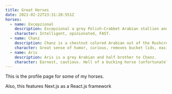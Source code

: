 ```yaml
---
title: Great Horses
date: 2021-02-22T23:31:20:551Z
horses:
  - name: Excepzional
    description: Excepzional a grey Polish-Crabbet Arabian stallion and an experienced competitor.
    character: Intelligent, opinionated, FAST.
  - name: Chanz
    description: Chanz is a chestnut colored Arabian out of the Rushcreek line.
    character: Great sense of humor, curious, removes bucket lids, easily spooked, challenge to stay in saddle.
  - name: Aris
    description: Aris is a grey Arabian and half brother to Chanz.
    character: Earnest, cautious. Hell of a bucking horse (unfortunately!).
---
```


This is the profile page for some of my horses.

Also, this features Next.js as a React.js framework
